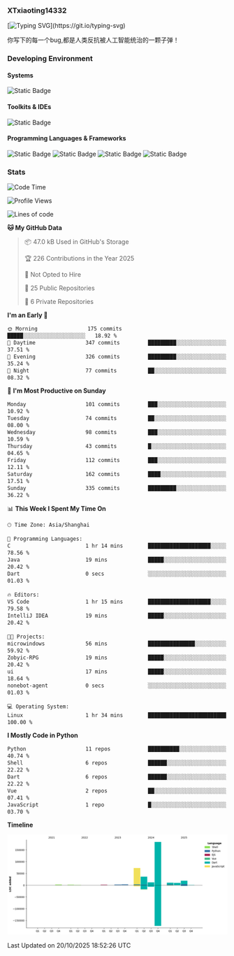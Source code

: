 ### XTxiaoting14332

[![Typing SVG](https://readme-typing-svg.herokuapp.com?font=JetBrians+Mono&pause=1000&random=false&width=435&lines=Hello+World!)](https://git.io/typing-svg)

你写下的每一个bug,都是人类反抗被人工智能统治的一颗子弹！

### Developing Environment

#### Systems

![Static Badge](https://img.shields.io/badge/Ubuntu-%20?style=flat-square&logo=ubuntu&logoColor=white&color=E34F26)

#### Toolkits & IDEs

![Static Badge](https://img.shields.io/badge/Visual%20Studio%20Code-%20?style=flat-square&logo=visualstudiocode&logoColor=white&color=blue)

#### Programming Languages & Frameworks

![Static Badge](https://img.shields.io/badge/Dart-%20?style=flat-square&logo=dart&logoColor=white&color=0175C2)
![Static Badge](https://img.shields.io/badge/Flutter-%20?style=flat-square&logo=flutter&logoColor=white&color=02569B)
![Static Badge](https://img.shields.io/badge/Python-%20?style=flat-square&logo=python&logoColor=white&color=E7A781)
![Static Badge](https://img.shields.io/badge/Bash%20Shell-%20?style=flat-square&logo=shell&logoColor=white&color=49D868)

### Stats

<!--START_SECTION:waka-->
![Code Time](http://img.shields.io/badge/Code%20Time-457%20hrs%2011%20mins-blue)

![Profile Views](http://img.shields.io/badge/Profile%20Views-0-blue)

![Lines of code](https://img.shields.io/badge/From%20Hello%20World%20I%27ve%20Written-351.6%20thousand%20lines%20of%20code-blue)

**🐱 My GitHub Data** 

> 📦 47.0 kB Used in GitHub's Storage 
 > 
> 🏆 226 Contributions in the Year 2025
 > 
> 🚫 Not Opted to Hire
 > 
> 📜 25 Public Repositories 
 > 
> 🔑 6 Private Repositories 
 > 
**I'm an Early 🐤** 

```text
🌞 Morning                175 commits         █████░░░░░░░░░░░░░░░░░░░░   18.92 % 
🌆 Daytime                347 commits         █████████░░░░░░░░░░░░░░░░   37.51 % 
🌃 Evening                326 commits         █████████░░░░░░░░░░░░░░░░   35.24 % 
🌙 Night                  77 commits          ██░░░░░░░░░░░░░░░░░░░░░░░   08.32 % 
```
📅 **I'm Most Productive on Sunday** 

```text
Monday                   101 commits         ███░░░░░░░░░░░░░░░░░░░░░░   10.92 % 
Tuesday                  74 commits          ██░░░░░░░░░░░░░░░░░░░░░░░   08.00 % 
Wednesday                98 commits          ███░░░░░░░░░░░░░░░░░░░░░░   10.59 % 
Thursday                 43 commits          █░░░░░░░░░░░░░░░░░░░░░░░░   04.65 % 
Friday                   112 commits         ███░░░░░░░░░░░░░░░░░░░░░░   12.11 % 
Saturday                 162 commits         ████░░░░░░░░░░░░░░░░░░░░░   17.51 % 
Sunday                   335 commits         █████████░░░░░░░░░░░░░░░░   36.22 % 
```


📊 **This Week I Spent My Time On** 

```text
🕑︎ Time Zone: Asia/Shanghai

💬 Programming Languages: 
C                        1 hr 14 mins        ████████████████████░░░░░   78.56 % 
Java                     19 mins             █████░░░░░░░░░░░░░░░░░░░░   20.42 % 
Dart                     0 secs              ░░░░░░░░░░░░░░░░░░░░░░░░░   01.03 % 

🔥 Editors: 
VS Code                  1 hr 15 mins        ████████████████████░░░░░   79.58 % 
IntelliJ IDEA            19 mins             █████░░░░░░░░░░░░░░░░░░░░   20.42 % 

🐱‍💻 Projects: 
microwindows             56 mins             ███████████████░░░░░░░░░░   59.92 % 
Zobyic-RPG               19 mins             █████░░░░░░░░░░░░░░░░░░░░   20.42 % 
ui                       17 mins             █████░░░░░░░░░░░░░░░░░░░░   18.64 % 
nonebot-agent            0 secs              ░░░░░░░░░░░░░░░░░░░░░░░░░   01.03 % 

💻 Operating System: 
Linux                    1 hr 34 mins        █████████████████████████   100.00 % 
```

**I Mostly Code in Python** 

```text
Python                   11 repos            ██████████░░░░░░░░░░░░░░░   40.74 % 
Shell                    6 repos             ██████░░░░░░░░░░░░░░░░░░░   22.22 % 
Dart                     6 repos             ██████░░░░░░░░░░░░░░░░░░░   22.22 % 
Vue                      2 repos             ██░░░░░░░░░░░░░░░░░░░░░░░   07.41 % 
JavaScript               1 repo              █░░░░░░░░░░░░░░░░░░░░░░░░   03.70 % 
```



**Timeline**

![Lines of Code chart](https://raw.githubusercontent.com/XTxiaoting14332/XTxiaoting14332/main/assets/bar_graph.png)


 Last Updated on 20/10/2025 18:52:26 UTC
<!--END_SECTION:waka-->